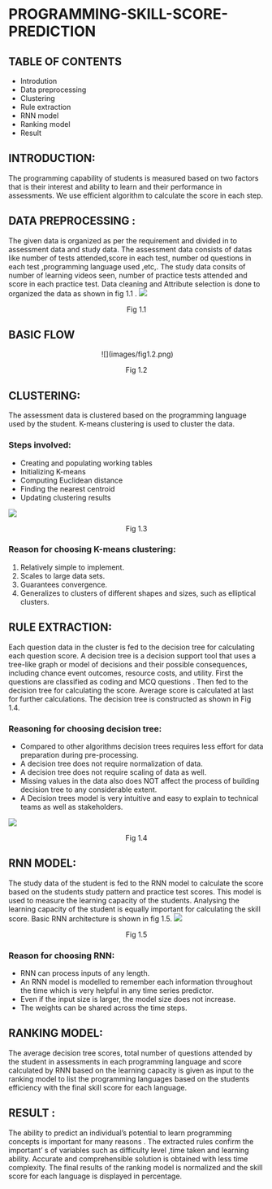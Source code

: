 # PROGRAMMING-SKILL-SCORE-PREDICTION
## TABLE OF CONTENTS ##
*	Introdution
*	Data preprocessing
*	Clustering
*	Rule extraction
*	RNN model
*	Ranking model
*	Result
## INTRODUCTION: ##
The programming capability of students is measured based on two factors that is their interest and ability to learn and their performance in assessments. We use  efficient algorithm to calculate the score in each step.
## DATA PREPROCESSING : ##
The given data is organized as per the requirement and  divided in to assessment data and study data. The assessment data consists of datas like number of tests attended,score in each test, number od questions in each test ,programming language used ,etc,. The study data consits of number of learning videos seen, number of practice tests attended and score in each practice test. Data cleaning and Attribute selection is done to organized the data as shown in fig 1.1 .
 ![](images/fig1.1.png)
<p align="center">
  Fig 1.1 
</p>

## BASIC FLOW ##
 <p align="center"> <img /> ![](images/fig1.2.png)  </p>

<p align="center">
  Fig 1.2 
</p>

## CLUSTERING: ##
The assessment data is clustered  based on the programming language used by the student. K-means clustering is used to cluster the data. 
### Steps involved: ###
*	Creating and populating working tables
*	Initializing K-means
*	Computing Euclidean distance
*	Finding the nearest centroid
*	Updating clustering results

![](images/fig1.3.png)

<p align="center">
  Fig 1.3
</p>

### Reason for choosing K-means clustering: ###
1.	Relatively simple to implement.
2.	Scales to large data sets.
3.	Guarantees convergence.
4.	Generalizes to clusters of different shapes and sizes, such as elliptical clusters.
## RULE EXTRACTION: ##
Each question data in the cluster is fed to the decision tree for calculating each question score. A decision tree is a decision support tool that uses a tree-like graph or model of decisions and their possible consequences, including chance event outcomes, resource costs, and utility. First the questions are classified as coding and MCQ questions . Then fed to the decision tree for calculating the score. Average score is calculated at last for further calculations. The decision tree is constructed as shown in Fig 1.4.

### Reasoning for choosing decision tree: ###
*	Compared to other algorithms decision trees requires less effort for data preparation during pre-processing.
*	A decision tree does not require normalization of data.
*	A decision tree does not require scaling of data as well.
*	Missing values in the data also does NOT affect the process of building decision tree to any considerable extent.
*	A Decision trees model is very intuitive and easy to explain to technical teams as well as stakeholders.

  ![](images/fig1.4.png)
  
<p align="center">
  Fig 1.4
</p>

## RNN MODEL: ##
The study data of the student is fed to the RNN model to calculate the score based on the students study pattern and practice test scores. This model is used to measure the learning capacity of the students. Analysing the learning capacity of the student is equally important for calculating the skill score. Basic RNN architecture is shown in fig 1.5.
  ![](images/fig1.5.png)

<p align="center">
  Fig 1.5
</p>

### Reason for choosing RNN: ###
*	RNN can process inputs of any length.
*	An RNN model is modelled to remember each information throughout the time which is very helpful in any time series predictor.
*	Even if the input size is larger, the model size does not increase.
*	The weights can be shared across the time steps.

## RANKING MODEL: ##
The average decision tree scores, total number of questions attended by the student in assessments in each programming language and score calculated by RNN based on the learning capacity is given as input to the ranking model to list the programming languages based on the students efficiency with the final skill score for each language.

## RESULT : ##
The ability to predict an individual’s potential to learn programming concepts is important for many reasons . The extracted rules confirm the important’ s of variables such as difficulty level ,time taken and learning ability. Accurate and comprehensible solution is obtained with less time complexity. The final results of the ranking model is normalized and the skill score for each language is displayed in percentage.

